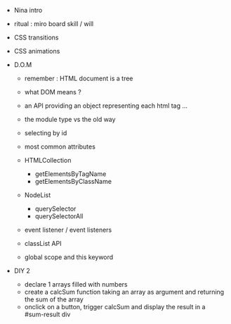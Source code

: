 - Nina intro 
- ritual : miro board skill / will

- CSS transitions
- CSS animations

- D.O.M 
    - remember : HTML document is a tree
    - what DOM means ?
    - an API providing an object representing each html tag ...
    - the module type vs the old way
    - selecting by id
    - most common attributes
    - HTMLCollection
        - getElementsByTagName
        - getElementsByClassName
    - NodeList
        - querySelector
        - querySelectorAll
    - event listener / event listeners
    - classList API

    - global scope and this keyword

- DIY 2
    - declare 1 arrays filled with numbers
    - create a calcSum function taking an array as argument and returning the sum of the array
    - onclick on a button, trigger calcSum and display the result in a #sum-result div





